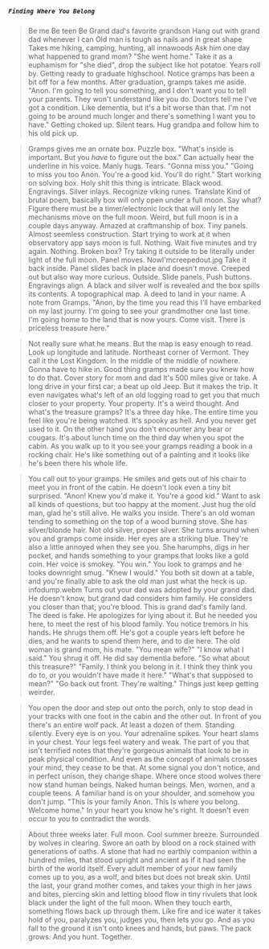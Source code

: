 ##### `Finding Where You Belong`
>Be me
>Be teen
>Be Grand dad's favorite grandson
>Hang out with grand dad whenever I can
>Old man is tough as nails and in great shape
>Takes me hiking, camping, hunting, all innawoods
>Ask him one day what happened to grand mom?
>"She went home."
>Take it as a euphamism for "she died", drop the subject like hot potatoe.
>Years roll by. Getting ready to graduate highschool. Notice gramps has been a bit off for a few months.
>After graduation, gramps takes me aside.
>"Anon. I'm going to tell you something, and I don't want you to tell your parents. They won't understand like you do. Doctors tell me I've got a condition. Like dementia, but it's a bit worse than that. I'm not going to be around much longer and there's something I want you to have."
>Getting choked up. Silent tears. Hug grandpa and follow him to his old pick up.

>Gramps gives me an ornate box. Puzzle box.
>"What's inside is important. But you _have_ to figure out the box." Can actually hear the underline in his voice.
>Manly hugs. Tears. "Gonna miss you."
>"Going to miss you too Anon. You're a good kid. You'll do right."
>Start working on solving box.
>Holy shit this thing is intricate. Black wood. Engravings. Silver inlays. Recognize viking runes.
>Translate
>Kind of brutal poem, basically box will only open under a full moon.
>Say what? Figure there must be a timer/electronic lock that will only let the mechanisms move on the full moon.
>Weird, but full moon is in a couple days anyway.
>Amazed at craftmanship of box. Tiny panels. Almost seemless construction.
>Start trying to work at it when observatory app says moon is full.
>Nothing.
>Wait five minutes and try again.
>Nothing.
>Broken box? Try taking it outside to be literally under light of the full moon.
>Panel moves.
>NowI'mcreepedout.jpg
>Take it back inside.
>Panel slides back in place and doesn't move.
>Creeped out but also way more curious.
>Outside. Slide panels. Push buttons. Engravings align. A black and silver wolf is revealed and the box spills its contents.
>A topographical map. A deed to land in your name. A note from Gramps.
> "Anon, by the time you read this I'll have embarked on my last journy. I'm going to see your grandmother one last time. I'm going home to the land that is now yours. Come visit. There is priceless treasure here."

>Not really sure what he means. But the map is easy enough to read.
>Look up longitude and latitude.
>Northeast corner of Vermont.
>They call it the Lost Kingdom.
>In the middle of the middle of nowhere.
>Gonna have to hike in. Good thing gramps made sure you knew how to do that.
>Cover story for mom and dad
>It's 500 miles give or take. A long drive in your first car; a beat up old Jeep. But it makes the trip. It even navigates what's left of an old logging road to get you that much closer to your property.
>Your property. It's a weird thought.
>And what's the treasure gramps?
>It's a three day hike.
>The entire time you feel like you're being watched. It's spooky as hell. And you never get used to it.
>On the other hand you don't encounter any bear or cougars.
>It's about lunch time on the third day when you spot the cabin. As you walk up to it you see your gramps reading a book in a rocking chair. He's like something out of a painting and it looks like he's been there his whole life.

>You call out to your gramps.
>He smiles and gets out of his chair to meet you in front of the cabin. He doesn't look even a tiny bit surprised.
>"Anon! Knew you'd make it. You're a good kid."
>Want to ask all kinds of questions, but too happy at the moment. Just hug the old man, glad he's still alive.
>He walks you inside. There's an old woman tending to something on the top of a wood burning stove.
>She has silver/blonde hair. Not old silver, proper silver. She turns around when you and gramps come inside.
>Her eyes are a striking blue. They're also a little annoyed when they see you. She harumphs, digs in her pocket, and hands something to your gramps that looks like a gold coin.
>Her voice is smokey. "You win."
>You look to gramps and he looks downright smug. "Knew I would."
>You both sit down at a table, and you're finally able to ask the old man just what the heck is up.
>infodump.webm
>Turns out your dad was adopted by your grand dad. He doesn't know, but grand dad considers him family. He considers you closer than that; you're blood.
>This is grand dad's family land. The deed is fake. He apologizes for lying about it. But he needed you here, to meet the rest of his blood family.
>You notice tremors in his hands. He shrugs them off. He's got a couple years left before he dies, and he wants to spend them here, and to die here.
>The old woman is grand mom, his mate.
>"You mean wife?"
>"I know what I said."
>You shrug it off. He did say dementia before.
>"So what about this treasure?"
>"Family. I think you belong in it. I think they think you do to, or you wouldn't have made it here."
>"What's that supposed to mean?"
>"Go back out front. They're waiting."
>Things just keep getting weirder.

>You open the door and step out onto the porch, only to stop dead in your tracks with one foot in the cabin and the other out.
>In front of you there's an entire wolf pack. At least a dozen of them. Standing silently. Every eye is on you.
>Your adrenaline spikes. Your heart slams in your chest. Your legs feel watery and weak. The part of you that isn't terrified notes that they're gorgeous animals that look to be in peak physical condition.
>And even as the concept of animals crosses your mind, they cease to be that.
>At some signal you don't notice, and in perfect unison, they change shape.
>Where once stood wolves there now stand human beings. Naked human beings. Men, women, and a couple teens.
>A familiar hand is on your shoulder, and somehow you don't jump.
>"This is your family Anon. This is where you belong. Welcome home."
>In your heart you know he's right. It doesn't even occur to you to contradict the words.

>About three weeks later.
>Full moon.
>Cool summer breeze.
>Surrounded by wolves in clearing.
>Swore an oath by blood on a rock stained with generations of oaths. A stone that had no earthly companion within a hundred miles, that stood upright and ancient as if it had seen the birth of the world itself.
>Every adult member of your new family comes up to you, as a wolf, and bites but does not break skin.
>Until the last, your grand mother comes, and takes your thigh in her jaws and bites, piercing skin and letting blood flow in tiny rivulets that look black under the light of the full moon.
>When they touch earth, something flows back up through them.
>Like fire and ice water it takes hold of you, paralyzes you, judges you, then lets you go.
>And as you fall to the ground it isn't onto knees and hands, but paws.
>The pack grows.
>And you hunt.
>Together.